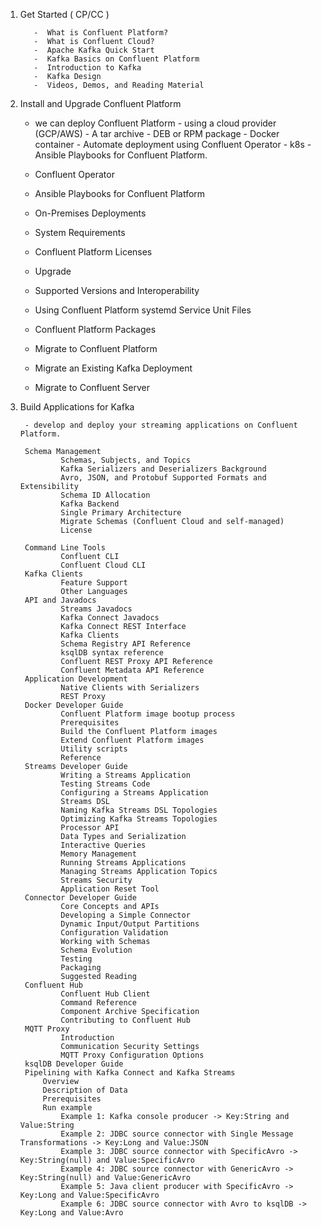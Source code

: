 
1. Get Started ( CP/CC )

          -  What is Confluent Platform?
          -  What is Confluent Cloud?
          -  Apache Kafka Quick Start
          -  Kafka Basics on Confluent Platform
          -  Introduction to Kafka
          -  Kafka Design
          -  Videos, Demos, and Reading Material

2. Install and Upgrade Confluent Platform

    - we can deploy Confluent Platform 
            - using a cloud provider (GCP/AWS)
            - A tar archive 
            - DEB or RPM package 
            - Docker container 
            - Automate deployment using Confluent Operator - k8s
            - Ansible Playbooks for Confluent Platform.

     - Confluent Operator
     - Ansible Playbooks for Confluent Platform
     - On-Premises Deployments
     - System Requirements
     - Confluent Platform Licenses
     - Upgrade
     - Supported Versions and Interoperability
     - Using Confluent Platform systemd Service Unit Files
     - Confluent Platform Packages
     - Migrate to Confluent Platform
     - Migrate an Existing Kafka Deployment
     - Migrate to Confluent Server

3. Build Applications for Kafka

        - develop and deploy your streaming applications on Confluent Platform.

        Schema Management
                Schemas, Subjects, and Topics
                Kafka Serializers and Deserializers Background
                Avro, JSON, and Protobuf Supported Formats and Extensibility
                Schema ID Allocation
                Kafka Backend
                Single Primary Architecture
                Migrate Schemas (Confluent Cloud and self-managed)
                License

        Command Line Tools
                Confluent CLI
                Confluent Cloud CLI
        Kafka Clients
                Feature Support
                Other Languages
        API and Javadocs
                Streams Javadocs
                Kafka Connect Javadocs
                Kafka Connect REST Interface
                Kafka Clients
                Schema Registry API Reference
                ksqlDB syntax reference
                Confluent REST Proxy API Reference
                Confluent Metadata API Reference
        Application Development
                Native Clients with Serializers
                REST Proxy
        Docker Developer Guide
                Confluent Platform image bootup process
                Prerequisites
                Build the Confluent Platform images
                Extend Confluent Platform images
                Utility scripts
                Reference
        Streams Developer Guide
                Writing a Streams Application
                Testing Streams Code
                Configuring a Streams Application
                Streams DSL
                Naming Kafka Streams DSL Topologies
                Optimizing Kafka Streams Topologies
                Processor API
                Data Types and Serialization
                Interactive Queries
                Memory Management
                Running Streams Applications
                Managing Streams Application Topics
                Streams Security
                Application Reset Tool
        Connector Developer Guide
                Core Concepts and APIs
                Developing a Simple Connector
                Dynamic Input/Output Partitions
                Configuration Validation
                Working with Schemas
                Schema Evolution
                Testing
                Packaging
                Suggested Reading
        Confluent Hub
                Confluent Hub Client
                Command Reference
                Component Archive Specification
                Contributing to Confluent Hub
        MQTT Proxy
                Introduction
                Communication Security Settings
                MQTT Proxy Configuration Options
        ksqlDB Developer Guide
        Pipelining with Kafka Connect and Kafka Streams
            Overview
            Description of Data
            Prerequisites
            Run example
                Example 1: Kafka console producer -> Key:String and Value:String
                Example 2: JDBC source connector with Single Message Transformations -> Key:Long and Value:JSON
                Example 3: JDBC source connector with SpecificAvro -> Key:String(null) and Value:SpecificAvro
                Example 4: JDBC source connector with GenericAvro -> Key:String(null) and Value:GenericAvro
                Example 5: Java client producer with SpecificAvro -> Key:Long and Value:SpecificAvro
                Example 6: JDBC source connector with Avro to ksqlDB -> Key:Long and Value:Avro